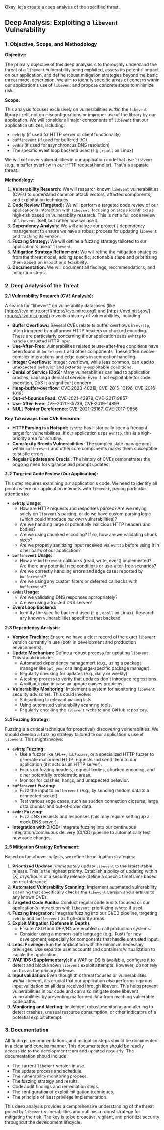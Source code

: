 Okay, let's create a deep analysis of the specified threat.

## Deep Analysis: Exploiting a `libevent` Vulnerability

### 1. Objective, Scope, and Methodology

**Objective:**

The primary objective of this deep analysis is to thoroughly understand the threat of a `libevent` vulnerability being exploited, assess its potential impact on our application, and define robust mitigation strategies beyond the basic threat model description.  We aim to identify specific areas of concern within our application's use of `libevent` and propose concrete steps to minimize risk.

**Scope:**

This analysis focuses exclusively on vulnerabilities *within* the `libevent` library itself, not on misconfigurations or improper use of the library by our application.  We will consider all major components of `libevent` that our application utilizes, including:

*   `evhttp` (if used for HTTP server or client functionality)
*   `bufferevent` (if used for buffered I/O)
*   `evdns` (if used for asynchronous DNS resolution)
*   The specific event loop backend used (e.g., `epoll` on Linux)

We will *not* cover vulnerabilities in our application code that *use* `libevent` (e.g., a buffer overflow in *our* HTTP request handler).  That's a separate threat.

**Methodology:**

1.  **Vulnerability Research:**  We will research known `libevent` vulnerabilities (CVEs) to understand common attack vectors, affected components, and exploitation techniques.
2.  **Code Review (Targeted):**  We will perform a targeted code review of our application's interaction with `libevent`, focusing on areas identified as high-risk based on vulnerability research.  This is *not* a full code review of `libevent` itself, but rather how *we* use it.
3.  **Dependency Analysis:** We will analyze our project's dependency management to ensure we have a robust process for updating `libevent` and tracking its version.
4.  **Fuzzing Strategy:** We will outline a fuzzing strategy tailored to our application's use of `libevent`.
5.  **Mitigation Strategy Refinement:** We will refine the mitigation strategies from the threat model, adding specific, actionable steps and prioritizing them based on impact and feasibility.
6.  **Documentation:**  We will document all findings, recommendations, and mitigation steps.

### 2. Deep Analysis of the Threat

**2.1 Vulnerability Research (CVE Analysis):**

A search for "libevent" on vulnerability databases (like [https://cve.mitre.org/](https://cve.mitre.org/) and [https://nvd.nist.gov/](https://nvd.nist.gov/)) reveals a history of vulnerabilities, including:

*   **Buffer Overflows:**  Several CVEs relate to buffer overflows in `evhttp`, often triggered by malformed HTTP headers or chunked encoding.  These are particularly concerning if our application uses `evhttp` to handle untrusted HTTP input.
*   **Use-After-Free:**  Vulnerabilities related to use-after-free conditions have been found in `bufferevent` and other components. These often involve complex interactions and edge cases in connection handling.
*   **Integer Overflows:**  Integer overflows, while less common, can lead to unexpected behavior and potentially exploitable conditions.
*   **Denial of Service (DoS):**  Many vulnerabilities can lead to application crashes, causing a denial of service.  Even if not exploitable for code execution, DoS is a significant concern.
* **Heap-buffer-overflow**: CVE-2023-40219, CVE-2016-10196, CVE-2016-10195
* **Out-of-bounds Read**: CVE-2021-43978, CVE-2017-9857
* **Use-After-Free**: CVE-2020-35739, CVE-2019-14899
* **NULL Pointer Dereference**: CVE-2021-28167, CVE-2017-9856

**Key Takeaways from CVE Research:**

*   **HTTP Parsing is a Hotspot:**  `evhttp` has historically been a frequent target for vulnerabilities.  If our application uses `evhttp`, this is a high-priority area for scrutiny.
*   **Complexity Breeds Vulnerabilities:**  The complex state management within `bufferevent` and other core components makes them susceptible to subtle errors.
*   **Regular Updates are Crucial:**  The history of CVEs demonstrates the ongoing need for vigilance and prompt updates.

**2.2 Targeted Code Review (Our Application):**

This step requires examining *our* application's code.  We need to identify all points where our application interacts with `libevent`, paying particular attention to:

*   **`evhttp` Usage:**
    *   How are HTTP requests and responses parsed?  Are we relying solely on `libevent`'s parsing, or do we have custom parsing logic (which could introduce *our own* vulnerabilities)?
    *   Are we handling large or potentially malicious HTTP headers and bodies?
    *   Are we using chunked encoding?  If so, how are we validating chunk sizes?
    *   Are we properly sanitizing input received via `evhttp` before using it in other parts of our application?
*   **`bufferevent` Usage:**
    *   How are `bufferevent` callbacks (read, write, event) implemented?  Are there any potential race conditions or use-after-free scenarios?
    *   Are we correctly handling errors and edge cases reported by `bufferevent`?
    *   Are we using any custom filters or deferred callbacks with `bufferevent`?
*   **`evdns` Usage:**
    *   Are we validating DNS responses appropriately?
    *   Are we using a trusted DNS server?
*   **Event Loop Backend:**
    *   Identify the specific backend used (e.g., `epoll` on Linux).  Research any known vulnerabilities specific to that backend.

**2.3 Dependency Analysis:**

*   **Version Tracking:**  Ensure we have a clear record of the exact `libevent` version currently in use (both in development and production environments).
*   **Update Mechanism:**  Define a robust process for updating `libevent`.  This should include:
    *   Automated dependency management (e.g., using a package manager like `apt`, `yum`, or a language-specific package manager).
    *   Regularly checking for updates (e.g., daily or weekly).
    *   A testing process to verify that updates don't introduce regressions.
    *   A rollback plan in case an update causes problems.
*   **Vulnerability Monitoring:**  Implement a system for monitoring `libevent` security advisories.  This could involve:
    *   Subscribing to relevant mailing lists.
    *   Using automated vulnerability scanning tools.
    *   Regularly checking the `libevent` website and GitHub repository.

**2.4 Fuzzing Strategy:**

Fuzzing is a critical technique for proactively discovering vulnerabilities.  We should develop a fuzzing strategy tailored to our application's use of `libevent`.  This might involve:

*   **`evhttp` Fuzzing:**
    *   Use a fuzzer like `AFL++`, `libFuzzer`, or a specialized HTTP fuzzer to generate malformed HTTP requests and send them to our application (if it acts as an HTTP server).
    *   Focus on fuzzing headers, request bodies, chunked encoding, and other potentially problematic areas.
    *   Monitor for crashes, hangs, and unexpected behavior.
*   **`bufferevent` Fuzzing:**
    *   Fuzz the input to `bufferevent` (e.g., by sending random data to a connected socket).
    *   Test various edge cases, such as sudden connection closures, large data chunks, and out-of-order data.
*   **`evdns` Fuzzing:**
    *   Fuzz DNS requests and responses (this may require setting up a mock DNS server).
*   **Integration with CI/CD:**  Integrate fuzzing into our continuous integration/continuous delivery (CI/CD) pipeline to automatically test new code changes.

**2.5 Mitigation Strategy Refinement:**

Based on the above analysis, we refine the mitigation strategies:

1.  **Prioritized Updates:**  *Immediately* update `libevent` to the latest stable release.  This is the highest priority.  Establish a policy of updating within [X] days/hours of a security release (define a specific timeframe based on risk tolerance).
2.  **Automated Vulnerability Scanning:**  Implement automated vulnerability scanning that specifically checks the `libevent` version and alerts us to any known CVEs.
3.  **Targeted Code Audits:**  Conduct regular code audits focused on our application's interaction with `libevent`, prioritizing `evhttp` if used.
4.  **Fuzzing Integration:**  Integrate fuzzing into our CI/CD pipeline, targeting `evhttp` and `bufferevent` as high-priority areas.
5.  **Exploit Mitigation (Defense in Depth):**
    *   Ensure ASLR and DEP/NX are enabled on all production systems.
    *   Consider using a memory-safe language (e.g., Rust) for new development, especially for components that handle untrusted input.
6.  **Least Privilege:**  Run the application with the minimum necessary privileges.  Use separate user accounts and containers/virtualization to isolate the application.
7.  **WAF/IDS (Supplementary):**  If a WAF or IDS is available, configure it to detect and block known `libevent` exploit attempts.  However, *do not* rely on this as the primary defense.
8. **Input validation**: Even though this threat focuses on vulnerabilities *within* libevent, it's crucial that our application *also* performs rigorous input validation on all data received through libevent. This helps prevent vulnerabilities in *our* code and can also mitigate some libevent vulnerabilities by preventing malformed data from reaching vulnerable code paths.
9. **Monitoring and Alerting**: Implement robust monitoring and alerting to detect crashes, unusual resource consumption, or other indicators of a potential exploit attempt.

### 3. Documentation

All findings, recommendations, and mitigation steps should be documented in a clear and concise manner. This documentation should be readily accessible to the development team and updated regularly.  The documentation should include:

*   The current `libevent` version in use.
*   The update process and schedule.
*   The vulnerability monitoring process.
*   The fuzzing strategy and results.
*   Code audit findings and remediation steps.
*   The configuration of exploit mitigation techniques.
*   The principle of least privilege implementation.

This deep analysis provides a comprehensive understanding of the threat posed by `libevent` vulnerabilities and outlines a robust strategy for mitigating the risk.  The key is to be proactive, vigilant, and prioritize security throughout the development lifecycle.